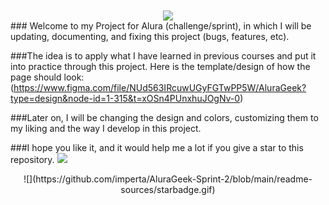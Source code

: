 <div align="center">
            <a href="https://www.buymeacoffee.com/perta" target="_blank" style="display: inline-block;">
                <img
                    src="https://img.shields.io/badge/Donate-Buy%20Me%20A%20Coffee-orange.svg?style=flat-square&logo=buymeacoffee" 
                    align="center"
                />
            </a></div>
### Welcome to my Project for Alura (challenge/sprint), in which I will be updating, documenting, and fixing this project (bugs, features, etc).

###The idea is to apply what I have learned in previous courses and put it into practice through this project. Here is the template/design of how the page should look:(https://www.figma.com/file/NUd563IRcuwUGyFGTwPP5W/AluraGeek?type=design&node-id=1-315&t=xOSn4PUnxhuJOgNv-0)

###Later on, I will be changing the design and colors, customizing them to my liking and the way I develop in this project.

###I hope you like it, and it would help me a lot if you give a star to this repository.
![](https://github.com/Your_Repository_Name/Your_GIF_Name.gif)

<div align="center">
  ![](https://github.com/imperta/AluraGeek-Sprint-2/blob/main/readme-sources/starbadge.gif)
            </div>
